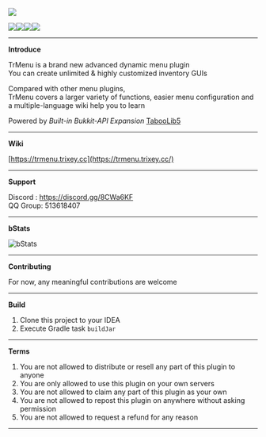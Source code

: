 ![](https://i.loli.net/2020/08/18/Zw9jVYO3nbe82rF.png)   

![](https://img.shields.io/github/last-commit/Arasple/TrMenu?logo=artstation&style=for-the-badge&color=9266CC)![](https://img.shields.io/github/issues/Arasple/TrMenu?style=for-the-badge&logo=slashdot)![](https://img.shields.io/github/release/Arasple/TrMenu?style=for-the-badge&color=00C58E&logo=ionic)![](https://img.shields.io/github/downloads/Arasple/TrMenu/total?style=for-the-badge&logo=docusign)

---

**Introduce**

TrMenu is a brand new advanced dynamic menu plugin  
You can create unlimited & highly customized inventory GUIs  

Compared with other menu plugins,  
TrMenu covers a larger variety of functions, easier menu configuration and a multiple-language wiki help you to learn  

Powered by *Built-in Bukkit-API Expansion* [TabooLib5](https://github.com/TabooLib)

---

**Wiki**

[https://trmenu.trixey.cc](https://trmenu.trixey.cc/)

---

**Support**

Discord : https://discord.gg/8CWa6KF  
QQ Group: 513618407

---

**bStats**

![bStats](https://bstats.org/signatures/bukkit/TrMenu.svg)

---

**Contributing**

For now, any meaningful contributions are welcome

---

**Build**

1. Clone this project to your IDEA
2. Execute Gradle task `buildJar`

---

**Terms**

1. You are not allowed to distribute or resell any part of this plugin to anyone
2. You are only allowed to use this plugin on your own servers
3. You are not allowed to claim any part of this plugin as your own
4. You are not allowed to repost this plugin on anywhere without asking permission
5. You are not allowed to request a refund for any reason

---